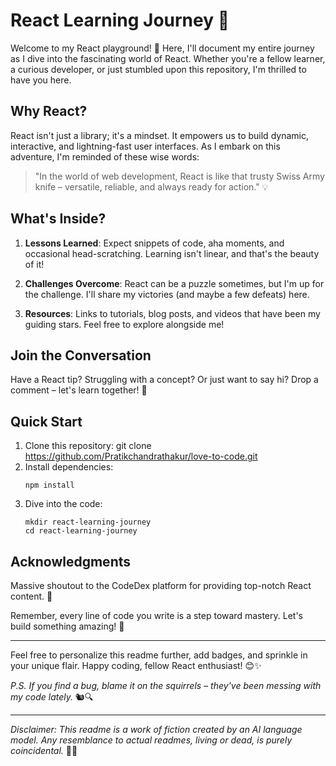 # React Learning Journey 🌟

Welcome to my React playground! 🎉 Here, I'll document my entire journey as I dive into the fascinating world of React. Whether you're a fellow learner, a curious developer, or just stumbled upon this repository, I'm thrilled to have you here.

## Why React?

React isn't just a library; it's a mindset. It empowers us to build dynamic, interactive, and lightning-fast user interfaces. As I embark on this adventure, I'm reminded of these wise words:

> "In the world of web development, React is like that trusty Swiss Army knife – versatile, reliable, and always ready for action." 💡

## What's Inside?

1. **Lessons Learned**: Expect snippets of code, aha moments, and occasional head-scratching. Learning isn't linear, and that's the beauty of it!

2. **Challenges Overcome**: React can be a puzzle sometimes, but I'm up for the challenge. I'll share my victories (and maybe a few defeats) here.

3. **Resources**: Links to tutorials, blog posts, and videos that have been my guiding stars. Feel free to explore alongside me!

## Join the Conversation

Have a React tip? Struggling with a concept? Or just want to say hi? Drop a comment – let's learn together! 🤝

## Quick Start

1. Clone this repository:
   git clone https://github.com/Pratikchandrathakur/love-to-code.git
2. Install dependencies:
   ````
   npm install
   ````
3. Dive into the code:
   ````
   mkdir react-learning-journey
   cd react-learning-journey
   ````

## Acknowledgments

Massive shoutout to the CodeDex platform for providing top-notch React content. 🙌

Remember, every line of code you write is a step toward mastery. Let's build something amazing! 🚀

---

Feel free to personalize this readme further, add badges, and sprinkle in your unique flair. Happy coding, fellow React enthusiast! 😊✨

*P.S. If you find a bug, blame it on the squirrels – they've been messing with my code lately.* 🐿️🔍

---

*Disclaimer: This readme is a work of fiction created by an AI language model. Any resemblance to actual readmes, living or dead, is purely coincidental.* 🤖📝


